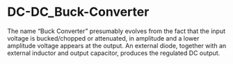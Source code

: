 # DC-DC_Buck-Converter
The name “Buck Converter” presumably evolves from the fact that the input voltage is bucked/chopped or attenuated, in amplitude and a lower amplitude voltage appears at the output. An external diode, together with an external inductor and output capacitor, produces the regulated DC output.  
